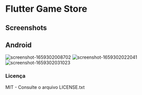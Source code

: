 # Flutter Game Store
## Screenshots
## Android
![screenshot-1659302008702](https://user-images.githubusercontent.com/11803107/182046064-fae8de59-b435-4585-941f-edf81f220856.png)
![screenshot-1659302022041](https://user-images.githubusercontent.com/11803107/182046073-5ee8a345-cf7f-4d33-b045-f8d2165e162e.png)
![screenshot-1659302031023](https://user-images.githubusercontent.com/11803107/182046079-2a65e215-5aee-45bb-8cd8-c9004ecbb004.png)

### Licença
MIT - Consulte o arquivo LICENSE.txt
